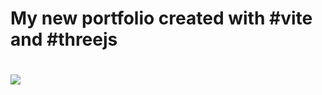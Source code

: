 <h1>My new portfolio created with #vite and #threejs<h1>

<img src="https://raw.githubusercontent.com/sulimanbadour1/My_new_portfolio/blob/master/landingGif.gif?raw=true" width="auto" >
